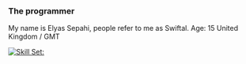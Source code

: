 ### The programmer

My name is Elyas Sepahi, people refer to me as Swiftal.
Age: 15
United Kingdom / GMT


[![Skill Set:](https://skillicons.dev/icons?i=py,html,css,js,nuxtjs,tailwind,stackoverflow,vscode,github,discord,linkedin,lua,figma&theme=light)](https://skillicons.dev)
